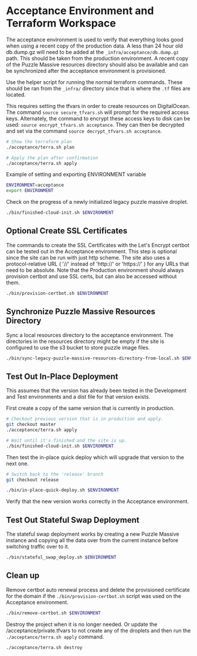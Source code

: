 # Acceptance Environment and Terraform Workspace

The acceptance environment is used to verify that everything looks good when
using a recent copy of the production data. A less than 24 hour old db.dump.gz
will need to be added at the `_infra/acceptance/db.dump.gz` path. This should
be taken from the production environment. A recent copy of the Puzzle Massive
resources directory should also be available and can be synchronized after the
acceptance environment is provisioned.

Use the helper script for running the normal terraform commands. These should
be ran from the `_infra/` directory since that is where the `.tf` files are
located.

This requires setting the tfvars in order to create resources on DigitalOcean.
The command `source secure_tfvars.sh` will prompt for the required access keys.
Alternately, the command to encrypt these access keys to disk can be used:
`source encrypt_tfvars.sh acceptance`. They can then be decrypted and set via
the command `source decrypt_tfvars.sh acceptance`.

```bash
# Show the terraform plan
./acceptance/terra.sh plan

# Apply the plan after confirmation
./acceptance/terra.sh apply
```

Example of setting and exporting ENVIRONMENT variable

```bash
ENVIRONMENT=acceptance
export ENVIRONMENT
```

Check on the progress of a newly initialized legacy puzzle massive droplet.

```bash
./bin/finished-cloud-init.sh $ENVIRONMENT
```

## Optional Create SSL Certificates

The commands to create the SSL Certificates with the Let's Encrypt certbot can
be tested out in the Acceptance environment. This step is optional since the
site can be run with just http scheme. The site also uses a protocol-relative
URL ( '//' instead of 'http://' or 'https://' ) for any URLs that need to be
absolute. Note that the Production environment should always provision certbot
and use SSL certs, but can also be accessed without them.

```bash
./bin/provision-certbot.sh $ENVIRONMENT
```

## Synchronize Puzzle Massive Resources Directory

Sync a local resources directory to the acceptance environment. The directories
in the resources directory might be empty if the site is configured to use the
s3 bucket to store puzzle image files.

```bash
./bin/sync-legacy-puzzle-massive-resources-directory-from-local.sh $ENVIRONMENT
```

## Test Out In-Place Deployment

This assumes that the version has already been tested in the Development and
Test environments and a dist file for that version exists.

First create a copy of the same version that is currently in production.

```bash
# Checkout previous version that is in production and apply.
git checkout master
./acceptance/terra.sh apply

# Wait until it's finished and the site is up.
./bin/finished-cloud-init.sh $ENVIRONMENT
```

Then test the in-place quick deploy which will upgrade that version to the next
one.

```bash
# Switch back to the 'release' branch
git checkout release

./bin/in-place-quick-deploy.sh $ENVIRONMENT
```

Verify that the new version works correctly in the Acceptance environment.

## Test Out Stateful Swap Deployment

The stateful swap deployment works by creating a new Puzzle Massive instance and
copying all the data over from the current instance before switching traffic
over to it.

```bash
./bin/stateful_swap_deploy.sh $ENVIRONMENT
```

## Clean up

Remove certbot auto renewal process and delete the provisioned certificate for
the domain if the `./bin/provision-certbot.sh` script was used on the Acceptance
environment.

```bash
./bin/remove-certbot.sh $ENVIRONMENT
```

Destroy the project when it is no longer needed. Or update the
/acceptance/private.tfvars to not create any of the droplets and then run the
`./acceptance/terra.sh apply` command.

```bash
./acceptance/terra.sh destroy
```

